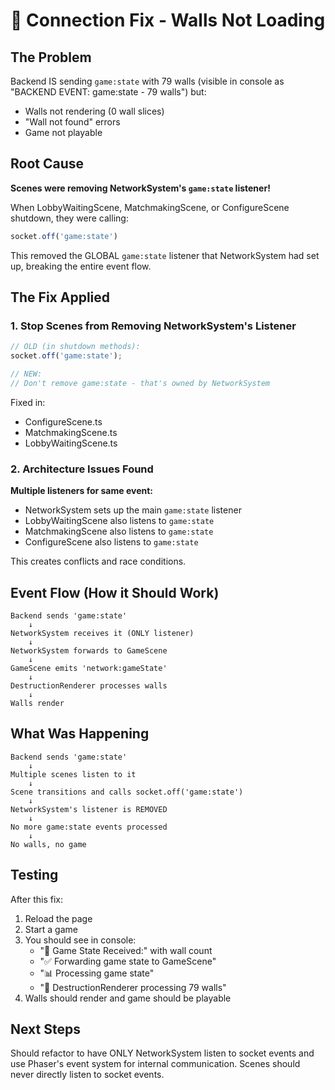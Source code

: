 # 🔧 Connection Fix - Walls Not Loading

## The Problem
Backend IS sending `game:state` with 79 walls (visible in console as "BACKEND EVENT: game:state - 79 walls") but:
- Walls not rendering (0 wall slices)
- "Wall not found" errors
- Game not playable

## Root Cause
**Scenes were removing NetworkSystem's `game:state` listener!**

When LobbyWaitingScene, MatchmakingScene, or ConfigureScene shutdown, they were calling:
```javascript
socket.off('game:state')
```

This removed the GLOBAL `game:state` listener that NetworkSystem had set up, breaking the entire event flow.

## The Fix Applied

### 1. Stop Scenes from Removing NetworkSystem's Listener
```javascript
// OLD (in shutdown methods):
socket.off('game:state');

// NEW:
// Don't remove game:state - that's owned by NetworkSystem
```

Fixed in:
- ConfigureScene.ts
- MatchmakingScene.ts  
- LobbyWaitingScene.ts

### 2. Architecture Issues Found

**Multiple listeners for same event:**
- NetworkSystem sets up the main `game:state` listener
- LobbyWaitingScene also listens to `game:state`
- MatchmakingScene also listens to `game:state`
- ConfigureScene also listens to `game:state`

This creates conflicts and race conditions.

## Event Flow (How it Should Work)

```
Backend sends 'game:state'
    ↓
NetworkSystem receives it (ONLY listener)
    ↓
NetworkSystem forwards to GameScene
    ↓
GameScene emits 'network:gameState'
    ↓
DestructionRenderer processes walls
    ↓
Walls render
```

## What Was Happening

```
Backend sends 'game:state'
    ↓
Multiple scenes listen to it
    ↓
Scene transitions and calls socket.off('game:state')
    ↓
NetworkSystem's listener is REMOVED
    ↓
No more game:state events processed
    ↓
No walls, no game
```

## Testing

After this fix:
1. Reload the page
2. Start a game
3. You should see in console:
   - "📨 Game State Received:" with wall count
   - "✅ Forwarding game state to GameScene"
   - "📊 Processing game state"
   - "🧱 DestructionRenderer processing 79 walls"
4. Walls should render and game should be playable

## Next Steps

Should refactor to have ONLY NetworkSystem listen to socket events and use Phaser's event system for internal communication. Scenes should never directly listen to socket events.
